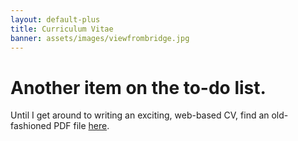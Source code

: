 ```yaml
---
layout: default-plus
title: Curriculum Vitae
banner: assets/images/viewfrombridge.jpg
---
```


# Another item on the to-do list.

Until I get around to writing an exciting, web-based CV, find an old-fashioned PDF file <a href="assets/files/cv.pdf">here</a>.
